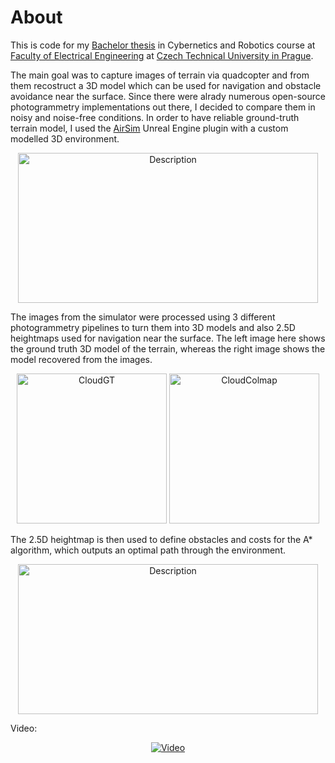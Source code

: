 # About 

This is code for my [Bachelor thesis](https://dspace.cvut.cz/handle/10467/94751) in Cybernetics and Robotics course at [Faculty of Electrical Engineering](https://fel.cvut.cz/cs) at [Czech Technical University in Prague](https://www.cvut.cz/en/).

The main goal was to capture images of terrain via quadcopter and from them recostruct a 3D model which can be used for navigation and obstacle avoidance near the surface. Since there were alrady numerous open-source photogrammetry implementations out there, I decided to compare them in noisy and noise-free conditions. In order to have reliable ground-truth terrain model, I used the [AirSim](https://microsoft.github.io/AirSim/) Unreal Engine plugin with a custom modelled 3D environment. 

<div align="center">
<img src="https://github.com/user-attachments/assets/fbeaabbe-3e2b-4d67-ac2f-3c7026480c0f" alt="Description" width="480" height="240"/>
</div>

The images from the simulator were processed using 3 different photogrammetry pipelines to turn them into 3D models and also 2.5D heightmaps used for navigation near the surface. The left image here shows the ground truth 3D model of the terrain, whereas the right image shows the model recovered from the images.

<div align="center">
<img src="https://github.com/user-attachments/assets/e4798edf-11ec-49b1-b1b5-cf007802f843" alt="CloudGT" height="240"/>
<img src="https://github.com/user-attachments/assets/60755f9e-c567-41dd-8a61-a5e2291abda3" alt="CloudColmap" height="240"/>
</div>

The 2.5D heightmap is then used to define obstacles and costs for the A* algorithm, which outputs an optimal path through the environment.

<div align="center">
<img src="https://github.com/user-attachments/assets/066a7bb8-ab4f-4a7f-9d13-9258728d0a3b" alt="Description" width="480" height="240"/>
</div>

Video:
<p align="center"><a href="https://www.youtube.com/watch?v=AKZbAtYz784">
<img src="http://img.youtube.com/vi/AKZbAtYz784/0.jpg" alt="Video">
</a></p>
